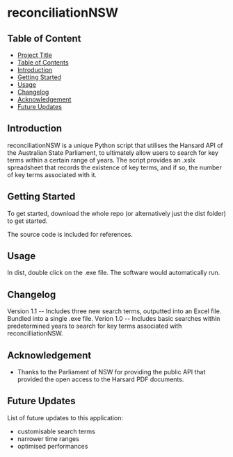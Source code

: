 # reconciliationNSW

## Table of Content
- [Project Title](#project-title)
- [Table of Contents](#table-of-contents)
- [Introduction](#introduction)
- [Getting Started](#getting-started)
- [Usage](#usage)
- [Changelog](#Changelog)
- [Acknowledgement](#acknowledgement)
- [Future Updates](#future-updates)

## Introduction
reconciliationNSW is a unique Python script that utilises the Hansard API of the Australian State Parliament, to ultimately allow users to search for key terms within a certain 
range of years. The script provides an .xslx spreadsheet that records the existence of key terms, and if so, the number of key terms associated with it.

## Getting Started
To get started, download the whole repo (or alternatively just the dist folder) to get started. 

The source code is included for references. 

## Usage
In dist, double click on the .exe file. The software would automatically run.

## Changelog
Version 1.1 -- Includes three new search terms, outputted into an Excel file. Bundled into a single .exe file. 
Verion 1.0 -- Includes basic searches within predetermined years to search for key terms associated with reconcilliationNSW.
## Acknowledgement
- Thanks to the Parliament of NSW for providing the public API that provided the open access to the Harsard PDF documents.

## Future Updates
List of future updates to this application:
- customisable search terms
- narrower time ranges
- optimised performances
